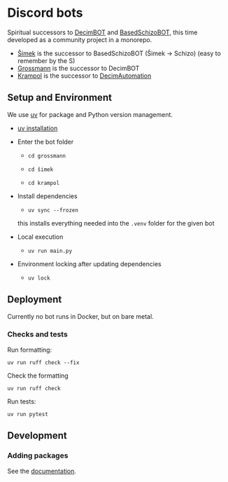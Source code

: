 # Discord bots

Spiritual successors to [DecimBOT](https://github.com/Skavenlord58/DecimBot2) and [BasedSchizoBOT](https://github.com/Skavenlord58/BasedSchizoBOT),
this time developed as a community project in a monorepo.

- [Šimek](https://cs.wikipedia.org/wiki/Miloslav_%C5%A0imek) is the successor to BasedSchizoBOT (Šimek -> Schizo) (easy to remember by the S)
- [Grossmann](https://cs.wikipedia.org/wiki/Ji%C5%99%C3%AD_Grossmann) is the successor to DecimBOT
- [Krampol](https://cs.wikipedia.org/wiki/Ji%C5%99%C3%AD_Krampol) is the successor to [DecimAutomation](https://github.com/Skavenlord58/DecimAutomation)

## Setup and Environment

We use [uv](https://docs.astral.sh/uv/) for package and Python version management.

- [uv installation](https://docs.astral.sh/uv/getting-started/installation/)
- Enter the bot folder
  - ```shell
    cd grossmann
    ```
  - ```shell
    cd šimek
    ```
  - ```shell
    cd krampol
    ```
- Install dependencies
  - ```shell
    uv sync --frozen
    ```
  this installs everything needed into the `.venv` folder for the given bot

- Local execution
  - ```shell
    uv run main.py
    ```

- Environment locking after updating dependencies
  - ```shell
    uv lock
    ```

## Deployment

Currently no bot runs in Docker, but on bare metal.

### Checks and tests

Run formatting:
```shell
uv run ruff check --fix
```

Check the formatting
```shell
uv run ruff check
```

Run tests:
```shell
uv run pytest
```

## Development

### Adding packages

See the [documentation](https://docs.astral.sh/uv/concepts/projects/dependencies/#adding-dependencies).
